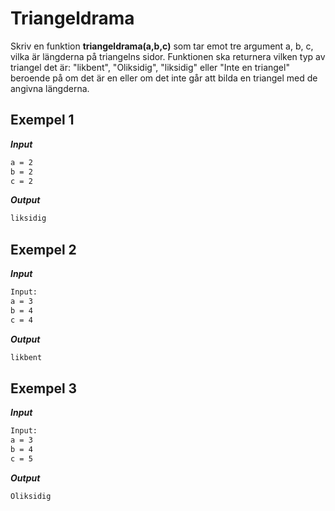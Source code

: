 # Triangeldrama

Skriv en funktion **triangeldrama(a,b,c)** som tar emot tre argument a, b, c, vilka är längderna på triangelns sidor. Funktionen ska returnera vilken typ av triangel det är: "likbent", "Oliksidig", "liksidig" eller "Inte en triangel" beroende på om det är en eller om det inte går att bilda en triangel med de angivna längderna.

## Exempel 1

**_Input_**

```bash
a = 2
b = 2
c = 2
```

**_Output_**

```bash
liksidig
```

## Exempel 2

**_Input_**

```bash
Input:
a = 3
b = 4
c = 4
```

**_Output_**

```bash
likbent
```

## Exempel 3

**_Input_**

```bash
Input:
a = 3
b = 4
c = 5
```

**_Output_**

```bash
Oliksidig
```

